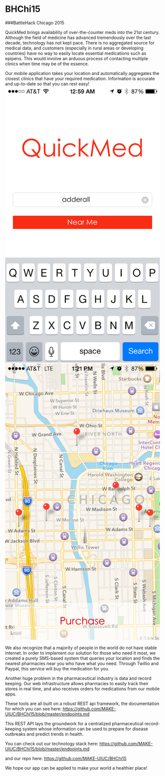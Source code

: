 # BHChi15
###BattleHack Chicago 2015

QuickMed brings availability of over-the-counter meds into the 21st century. Although the field of medicine has advanced tremendously over the last decade, technology has not kept pace. There is no aggregated source for medical data, and customers (especially in rural areas or developing countries) have no way to easily locate essential medications such as epipens. This would involve an arduous process of contacting multiple clinics when time may be of the essence.

Our mobile application takes your location and automatically aggregates the closest clinics that have your required medication. Information is accurate and up-to-date so that you can rest easy!
![Search](https://raw.githubusercontent.com/MAKE-UIUC/BHChi15/master/iOS/mkt/2015-06-29%2000.59.52.png) ![Results](https://raw.githubusercontent.com/MAKE-UIUC/BHChi15/master/iOS/mkt/2015-06-29%2013.21.38.png)

We also recognize that a majority of people in the world do not have stable internet. In order to implement our solution for those who need it most, we created a purely SMS-based system that queries your location and finds the nearest pharmacies near you who have what you need. Through Twillio and Paypal, this service will buy the medication for you.

Another huge problem in the pharmaceutical industry is data and record keeping. Our web infrastructure allows pharmacies to easily track their stores in real time, and also receives orders for medications from our mobile apps.

These tools are all built on a robust REST api framework, the documentation for which you can see here: https://github.com/MAKE-UIUC/BHChi15/blob/master/endpoints.md

This REST API lays the groundwork for a centralized pharmaceutical record-keeping system whose information can be used to prepare for disease outbreaks and predict trends in health.

You can check out our technology stack here: https://github.com/MAKE-UIUC/BHChi15/blob/master/endpoints.md

and our repo here: https://github.com/MAKE-UIUC/BHChi15

We hope our app can be applied to make your world a healthier place!
